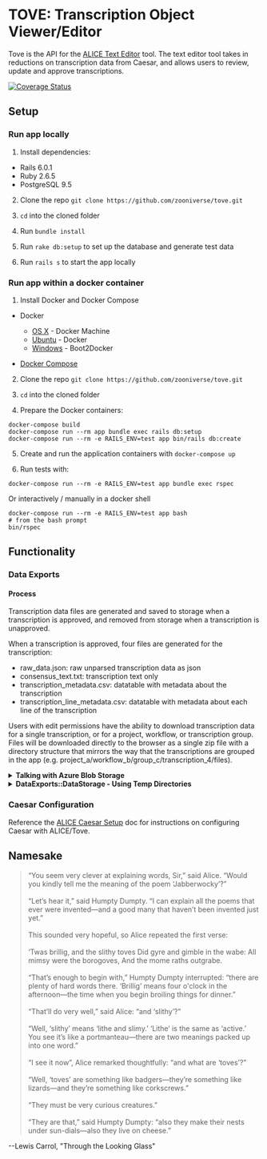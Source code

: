 # TOVE: Transcription Object Viewer/Editor

Tove is the API for the [ALICE Text Editor](https://github.com/zooniverse/text-editor) tool. The text editor tool takes in reductions on transcription data from Caesar, and allows users to review, update and approve transcriptions.

[![Coverage Status](https://coveralls.io/repos/github/zooniverse/tove/badge.svg)](https://coveralls.io/github/zooniverse/tove)

## Setup

### Run app locally

1. Install dependencies:
- Rails 6.0.1
- Ruby 2.6.5
- PostgreSQL 9.5

2. Clone the repo `git clone https://github.com/zooniverse/tove.git`

3. `cd` into the cloned folder

4. Run `bundle install`

5. Run `rake db:setup` to set up the database and generate test data

6. Run `rails s` to start the app locally


### Run app within a docker container

1. Install Docker and Docker Compose
* Docker
  * [OS X](https://docs.docker.com/installation/mac/) - Docker Machine
  * [Ubuntu](https://docs.docker.com/installation/ubuntulinux/) - Docker
  * [Windows](http://docs.docker.com/installation/windows/) - Boot2Docker

* [Docker Compose](https://docs.docker.com/compose/)

2. Clone the repo `git clone https://github.com/zooniverse/tove.git`

3. `cd` into the cloned folder

4. Prepare the Docker containers:

```
docker-compose build
docker-compose run --rm app bundle exec rails db:setup
docker-compose run --rm -e RAILS_ENV=test app bin/rails db:create
```

5. Create and run the application containers with `docker-compose up`

6. Run tests with:
```
docker-compose run --rm -e RAILS_ENV=test app bundle exec rspec
```
Or interactively / manually in a docker shell
```
docker-compose run --rm -e RAILS_ENV=test app bash
# from the bash prompt
bin/rspec
```

## Functionality

### Data Exports

#### Process

Transcription data files are generated and saved to storage when a transcription is approved, and removed from storage when a transcription is unapproved.

When a transcription is approved, four files are generated for the transcription:
- raw_data.json: raw unparsed transcription data as json
- consensus_text.txt: transcription text only
- transcription_metadata.csv: datatable with metadata about the transcription
- transcription_line_metadata.csv: datatable with metadata about each line of the transcription

Users with edit permissions have the ability to download transcription data for a single transcription, or for a project, workflow, or transcription group. Files will be downloaded directly to the browser as a single zip file with a directory structure that mirrors the way that the transcriptions are grouped in the app (e.g. project_a/workflow_b/group_c/transcription_4/files).

<details>
<summary><strong>Talking with Azure Blob Storage</strong></summary>
<p>

Connecting to Blob Storage in Tove is handled by [Rails Active Storage](https://guides.rubyonrails.org/active_storage_overview.html). Calls to upload transcription data to storage, or remove it from storage occur within the Transcription Controller.

For reference for future apps that may want to set up Rails Active Storage, here are the steps that were taken to get this set up:
1. Add gems `azure-storage` and `azure-storage-blob` to Gemfile.
2. In the transcription model, add the line `has_many_attached :export_files`. We will now use `export_files` to handle the uploading and removing of files.
3. Add methods on the transcription model to upload and remove files from storage. We have called them `upload_files_to_storage` and `remove_files_from_storage`. Within the upload method, the key line is: `export_files.attach(io: temp_file, filename: filename)`<br/> within the remove method, the key line is:`export_files.map(&:purge)`
4. The methods on the transcription model are called when a transcription is either approved (`upload_files_to_storage`) or unapproved (`remove_files_from_storage`). Note that files are not uploaded directly from the browser, which differs from how Panoptes uploads work.

</p>
<p>

Note that as of today (Feb 17, 2019), setup instructions for the current stable version of Rails (6.0.1) differ from the setup instructions for Rails Edge – be careful to look at the correct docs.

</p>

</details>

<details>

<summary><strong>DataExports::DataStorage - Using Temp Directories</strong></summary>
 <p>

The process for downloading files from storage, zipping, and sending the zip file to the client makes use of [ruby temp directories](https://ruby-doc.org/stdlib-2.5.1/libdoc/tmpdir/rdoc/Dir.html). All files generated during this process are downloaded to the temp directory. When the block opened by the `Dir.mktmpdir` function closes, the temp directory is removed automatically, and the generated files are removed along with it.

</p>
<p>

Hence, the step of sending the zip file to the client must happen within a yield block – see `TranscriptionController#export` for example. This allows the process of sending the file to happen within the block opened by the `Dir.mktmpdir` function.

</p>

</details>

### Caesar Configuration
Reference the [ALICE Caesar Setup](https://docs.google.com/document/d/1_q-aLOKp9cBFHWAHXn8UfCapeC0UH0BHqljDD574pJI/edit#heading=h.n5fz20bg66wf) doc for instructions on configuring Caesar with ALICE/Tove.

## Namesake

>“You seem very clever at explaining words, Sir,” said Alice. “Would you kindly tell me the meaning of the poem ‘Jabberwocky’?”
>\
>\
>“Let’s hear it,” said Humpty Dumpty. “I can explain all the poems that ever were invented—and a good many that haven’t been invented just yet.”
>\
>\
This sounded very hopeful, so Alice repeated the first verse:
>\
>\
‘Twas brillig, and the slithy toves
Did gyre and gimble in the wabe:
All mimsy were the borogoves,
And the mome raths outgrabe.
>\
>\
“That’s enough to begin with,” Humpty Dumpty interrupted: “there are plenty of hard words there. ‘Brillig’ means four o'clock in the afternoon—the time when you begin broiling things for dinner.”
>\
>\
“That’ll do very well,” said Alice: “and ‘slithy’?”
>\
>\
“Well, ‘slithy’ means ‘lithe and slimy.’ ‘Lithe’ is the same as ‘active.’ You see it’s like a portmanteau—there are two meanings packed up into one word.”
>\
>\
“I see it now”, Alice remarked thoughtfully: “and what are ‘toves’?”
>\
>\
“Well, ‘toves’ are something like badgers—they’re something like lizards—and they’re something like corkscrews.”
>\
>\
“They must be very curious creatures.”
>\
>\
“They are that,” said Humpty Dumpty: “also they make their nests under sun-dials—also they live on cheese.”

--Lewis Carrol, "Through the Looking Glass"
